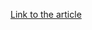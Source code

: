 [Link to the article](https://www.bleepingcomputer.com/news/security/new-windows-driver-signature-bypass-allows-kernel-rootkit-installs/)
